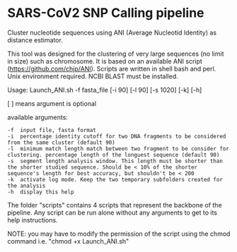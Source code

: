 # SARS-CoV2 SNP Calling pipeline
Cluster nucleotide sequences using ANI (Average Nucleotid Identity) as distance estimator.

This tool was designed for the clustering of very large sequences (no limit in size) such as chromosome. It is based on an available ANI script (https://github.com/chjp/ANI). Scripts are written in shell bash and perl. Unix environment required. NCBI BLAST must be installed.

Usage: Launch_ANI.sh -f fasta_file [-i 90] [-l 90] [-s 1020] [-k] [-h]

[ ] means argument is optional


available arguments:

	-f	input file, fasta format
	-i	percentage identity cutoff for two DNA fragments to be considered from the same cluster (default 90)
	-l	minimum match length match between two fragment to be consider for clustering. percentage length of the longuest sequence (default 90)
	-s	segment length analysis window. This length must be shorter than the shorter studied sequence. Should be < 10% of the shorter sequence's length for best accuracy, but shouldn't be < 200
	-k	activate log mode. Keep the two temporary subfolders created for the analysis
	-h	display this help


The folder "scripts" contains 4 scripts that represent the backbone of the pipeline. Any script can be run alone without any arguments to get to its help instructions.

NOTE: you may have to modify the permission of the script using the chmod command i.e. "chmod +x Launch_ANI.sh"
